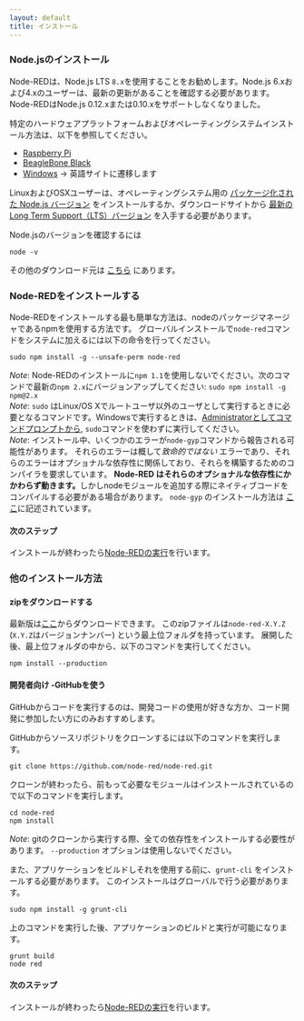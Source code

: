 ```yaml
---
layout: default
title: インストール
---
```


### Node.jsのインストール

Node-REDは、Node.js LTS <code>8.x</code>を使用することをお勧めします。Node.js 6.xおよび4.xのユーザーは、最新の更新があることを確認する必要があります。Node-REDはNode.js 0.12.xまたは0.10.xをサポートしなくなりました。

特定のハードウェアプラットフォームおよびオペレーティングシステムインストール方法は、以下を参照してください。

 - [Raspberry Pi](../hardware/raspberrypi.html)
 - [BeagleBone Black](../hardware/beagleboneblack.html)
 - [Windows](https://nodered.org/docs/platforms/windows) → 英語サイトに遷移します

LinuxおよびOSXユーザーは、オペレーティングシステム用の [パッケージ化された Node.js バージョン](https://nodejs.org/en/download/package-manager/) をインストールするか、ダウンロードサイトから [最新のLong Term Support（LTS）バージョン](https://nodejs.org/en/download/) を入手する必要があります。

Node.jsのバージョンを確認するには

    node -v

その他のダウンロード元は [こちら](https://nodejs.org/dist/latest-v8.x/) にあります。

### Node-REDをインストールする

Node-REDをインストールする最も簡単な方法は、nodeのパッケージマネージャであるnpmを使用する方法です。
グローバルインストールで`node-red`コマンドをシステムに加えるには以下の命令を行ってください。

    sudo npm install -g --unsafe-perm node-red

<div class="doc-callout">
<em>Note</em>: Node-REDのインストールに<code>npm 1.1</code>を使用しないでください。次のコマンドで最新の<code>npm 2.x</code>にバージョンアップしてください: <code>sudo npm install -g npm@2.x</code><br />
<em>Note</em>: <code>sudo</code> はLinux/OS Xでルートユーザ以外のユーザとして実行するときに必要となるコマンドです。Windowsで実行するときは、<a href="https://technet.microsoft.com/en-gb/library/cc947813%28v=ws.10%29.aspx">Administratorとしてコマンドプロンプトから</a>,
<code>sudo</code>コマンドを使わずに実行してください。<br />
<em>Note</em>: インストール中、いくつかのエラーが<code>node-gyp</code>コマンドから報告される可能性があります。
それらのエラーは概して<em>致命的ではない</em> エラーであり、それらのエラーはオプショナルな依存性に関係しており、それらを構築するためのコンパイラを要求しています。
 <b>Node-RED はそれらのオプショナルな依存性にかかわらず動きます。</b>しかしnodeモジュールを追加する際にネイティブコードをコンパイルする必要がある場合があります。 <code>node-gyp</code>
のインストール方法は <a href="https://github.com/TooTallNate/node-gyp#installation">ここ</a>に記述されています。
</div>

#### 次のステップ

インストールが終わったら[Node-REDの実行](running.html)を行います。

### 他のインストール方法

#### zipをダウンロードする

最新版は[ここ](https://github.com/node-red/node-red/releases/latest)からダウンロードできます。
このzipファイルは`node-red-X.Y.Z` (`X.Y.Z`はバージョンナンバー) という最上位フォルダを持っています。
展開した後、最上位フォルダの中から、以下のコマンドを実行してください。

    npm install --production

#### 開発者向け -GitHubを使う

GitHubからコードを実行するのは、開発コードの使用が好きな方か、コード開発に参加したい方にのみおすすめします。

GitHubからソースリポジトリをクローンするには以下のコマンドを実行します。

    git clone https://github.com/node-red/node-red.git

クローンが終わったら、前もって必要なモジュールはインストールされているので以下のコマンドを実行します。

    cd node-red
    npm install

<div class="doc-callout">
<em>Note</em>: gitのクローンから実行する際、全ての依存性をインストールする必要性があります。
 <code>--production</code> オプションは使用しないでください。
</div>

また、アプリケーションをビルドしそれを使用する前に、`grunt-cli` をインストールする必要があります。 このインストールはグローバルで行う必要があります。

    sudo npm install -g grunt-cli

上のコマンドを実行した後、アプリケーションのビルドと実行が可能になります。

    grunt build
    node red

#### 次のステップ

インストールが終わったら[Node-REDの実行](running.html)を行います。
